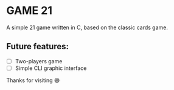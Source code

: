 # GAME 21

A simple 21 game written in C, based on the classic cards game.

## Future features:

- [ ] Two-players game
- [ ] Simple CLI graphic interface

Thanks for visiting 😄
